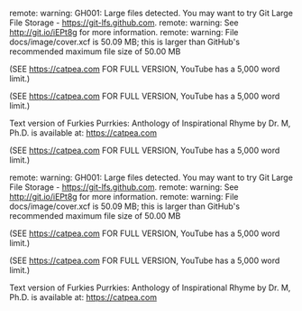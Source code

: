 remote: warning: GH001: Large files detected. You may want to try Git Large File Storage - https://git-lfs.github.com.
remote: warning: See http://git.io/iEPt8g for more information.
remote: warning: File docs/image/cover.xcf is 50.09 MB; this is larger than GitHub's recommended maximum file size of 50.00 MB


(SEE https://catpea.com FOR FULL VERSION, YouTube has a 5,000 word limit.)


(SEE https://catpea.com FOR FULL VERSION, YouTube has a 5,000 word limit.)

Text version of Furkies Purrkies: Anthology of Inspirational Rhyme by Dr. M, Ph.D. is available at: https://catpea.com


(SEE https://catpea.com FOR FULL VERSION, YouTube has a 5,000 word limit.)

remote: warning: GH001: Large files detected. You may want to try Git Large File Storage - https://git-lfs.github.com.
remote: warning: See http://git.io/iEPt8g for more information.
remote: warning: File docs/image/cover.xcf is 50.09 MB; this is larger than GitHub's recommended maximum file size of 50.00 MB


(SEE https://catpea.com FOR FULL VERSION, YouTube has a 5,000 word limit.)


(SEE https://catpea.com FOR FULL VERSION, YouTube has a 5,000 word limit.)


Text version of Furkies Purrkies: Anthology of Inspirational Rhyme by Dr. M, Ph.D. is available at: https://catpea.com
 
